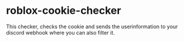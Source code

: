 # roblox-cookie-checker
This checker, checks the cookie and sends the userinformation to your discord webhook where you can also filter it.

